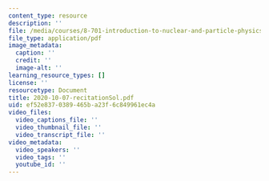 ```yaml
---
content_type: resource
description: ''
file: /media/courses/8-701-introduction-to-nuclear-and-particle-physics-fall-2020/2020-10-07-recitationsol.pdf
file_type: application/pdf
image_metadata:
  caption: ''
  credit: ''
  image-alt: ''
learning_resource_types: []
license: ''
resourcetype: Document
title: 2020-10-07-recitationSol.pdf
uid: ef52e837-0389-465b-a23f-6c849961ec4a
video_files:
  video_captions_file: ''
  video_thumbnail_file: ''
  video_transcript_file: ''
video_metadata:
  video_speakers: ''
  video_tags: ''
  youtube_id: ''
---
```

